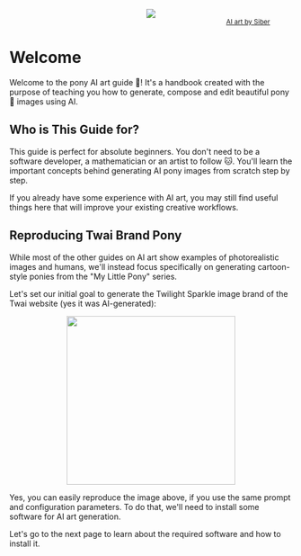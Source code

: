 <figure align="center">
    <img src="/siber-twi-nebula.jpg"></img>
    <figcaption align="right">
        <sub><a href="https://tantabus.ai/images/33165">AI art by Siber</a></sub>
    </figcaption>
</figure>

# Welcome

Welcome to the pony AI art guide 👋! It's a handbook created with the purpose of teaching you how to generate, compose and edit beautiful pony 🦄 images using AI.

<!-- TODO: add some beautiful AI-generated image of twilight here -->

## Who is This Guide for?

This guide is perfect for absolute beginners. You don't need to be a software developer, a mathematician or an artist to follow 🐱. You'll learn the important concepts behind generating AI pony images from scratch step by step.

If you already have some experience with AI art, you may still find useful things here that will improve your existing creative workflows.

## Reproducing Twai Brand Pony

While most of the other guides on AI art show examples of photorealistic images and humans, we'll instead focus specifically on generating cartoon-style ponies from the "My Little Pony" series.

Let's set our initial goal to generate the Twilight Sparkle image brand of the Twai website (yes it was AI-generated):

<p align="center">
    <img src="/twai-brand.png" width="300px"></img>
</p>

Yes, you can easily reproduce the image above, if you use the same prompt and configuration parameters. To do that, we'll need to install some software for AI art generation.

Let's go to the next page to learn about the required software and how to install it.
